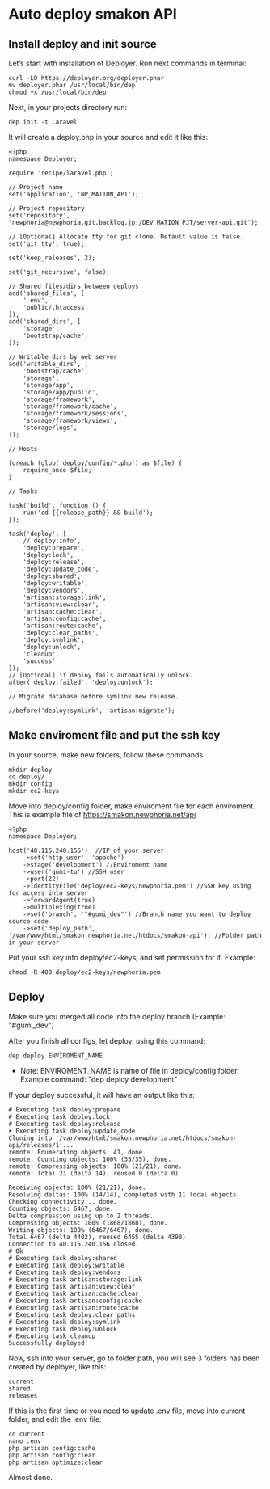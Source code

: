 # Auto deploy smakon API

## Install deploy and  init source  

Let’s start with installation of Deployer. Run next commands in terminal:
```
curl -LO https://deployer.org/deployer.phar
mv deployer.phar /usr/local/bin/dep
chmod +x /usr/local/bin/dep
```
Next, in your projects directory run:

```
dep init -t Laravel
```

It will create a deploy.php in your source and edit it like this:
```
<?php
namespace Deployer;

require 'recipe/laravel.php';

// Project name
set('application', 'NP_MATION_API');

// Project repository
set('repository', 'newphoria@newphoria.git.backlog.jp:/DEV_MATION_PJT/server-api.git');

// [Optional] Allocate tty for git clone. Default value is false.
set('git_tty', true);

set('keep_releases', 2);

set('git_recursive', false);

// Shared files/dirs between deploys
add('shared_files', [
    '.env',
    'public/.htaccess'
]);
add('shared_dirs', [
    'storage',
    'bootstrap/cache',
]);

// Writable dirs by web server
add('writable_dirs', [
    'bootstrap/cache',
    'storage',
    'storage/app',
    'storage/app/public',
    'storage/framework',
    'storage/framework/cache',
    'storage/framework/sessions',
    'storage/framework/views',
    'storage/logs',
]);

// Hosts

foreach (glob('deploy/config/*.php') as $file) {
    require_once $file;
}

// Tasks

task('build', function () {
    run('cd {{release_path}} && build');
});

task('deploy', [
    //'deploy:info',
    'deploy:prepare',
    'deploy:lock',
    'deploy:release',
    'deploy:update_code',
    'deploy:shared',
    'deploy:writable',
    'deploy:vendors',
    'artisan:storage:link',
    'artisan:view:clear',
    'artisan:cache:clear',
    'artisan:config:cache',
    'artisan:route:cache',
    'deploy:clear_paths',
    'deploy:symlink',
    'deploy:unlock',
    'cleanup',
    'success'
]);
// [Optional] if deploy fails automatically unlock.
after('deploy:failed', 'deploy:unlock');

// Migrate database before symlink new release.

//before('deploy:symlink', 'artisan:migrate');

```

## Make enviroment file and put the ssh key

In your source, make new folders, follow these commands

```
mkdir deploy
cd deploy/
mkdir config
mkdir ec2-keys
```

Move into deploy/config folder, make enviroment file for each enviroment. This is example file of https://smakon.newphoria.net/api
```
<?php
namespace Deployer;

host('40.115.240.156')  //IP of your server
    ->set('http_user', 'apache')
    ->stage('development') //Enviroment name
    ->user('gumi-tu') //SSH user
    ->port(22)
    ->identityFile('deploy/ec2-keys/newphoria.pem') //SSH key using for access into server
    ->forwardAgent(true)
    ->multiplexing(true)
    ->set('branch', '"#gumi_dev"') //Branch name you want to deploy source code
    ->set('deploy_path', '/var/www/html/smakon.newphoria.net/htdocs/smakon-api'); //Folder path in your server 
```

Put your ssh key into deploy/ec2-keys, and set permission for it. Example:
```
chmod -R 400 deploy/ec2-keys/newphoria.pem
```

## Deploy

Make sure you merged all code into the deploy branch (Example: "#gumi_dev") 

After you finish all configs, let deploy, using this command:
```
dep deploy ENVIROMENT_NAME
```

* Note: ENVIROMENT_NAME is name of file in deploy/config folder. Example command: "dep deploy development"

If your deploy successful, it will have an output like this:
```
# Executing task deploy:prepare
# Executing task deploy:lock
# Executing task deploy:release
➤ Executing task deploy:update_code
Cloning into '/var/www/html/smakon.newphoria.net/htdocs/smakon-api/releases/1'...
remote: Enumerating objects: 41, done.
remote: Counting objects: 100% (35/35), done.
remote: Compressing objects: 100% (21/21), done.
remote: Total 21 (delta 14), reused 0 (delta 0)

Receiving objects: 100% (21/21), done.
Resolving deltas: 100% (14/14), completed with 11 local objects.
Checking connectivity... done.
Counting objects: 6467, done.
Delta compression using up to 2 threads.
Compressing objects: 100% (1868/1868), done.
Writing objects: 100% (6467/6467), done.
Total 6467 (delta 4402), reused 6455 (delta 4390)
Connection to 40.115.240.156 closed.
# Ok
# Executing task deploy:shared
# Executing task deploy:writable
# Executing task deploy:vendors
# Executing task artisan:storage:link
# Executing task artisan:view:clear
# Executing task artisan:cache:clear
# Executing task artisan:config:cache
# Executing task artisan:route:cache
# Executing task deploy:clear_paths
# Executing task deploy:symlink
# Executing task deploy:unlock
# Executing task cleanup
Successfully deployed!
```

Now, ssh into your server, go to folder path, you will see 3 folders has been created by deployer, like this:

```
current
shared
releases 
``` 
If this is the first time or you need to update .env file, move into current folder, and edit the .env file:
```
cd current
nano .env
php artisan config:cache
php artisan config:clear
php artisan optimize:clear
```

Almost done.

